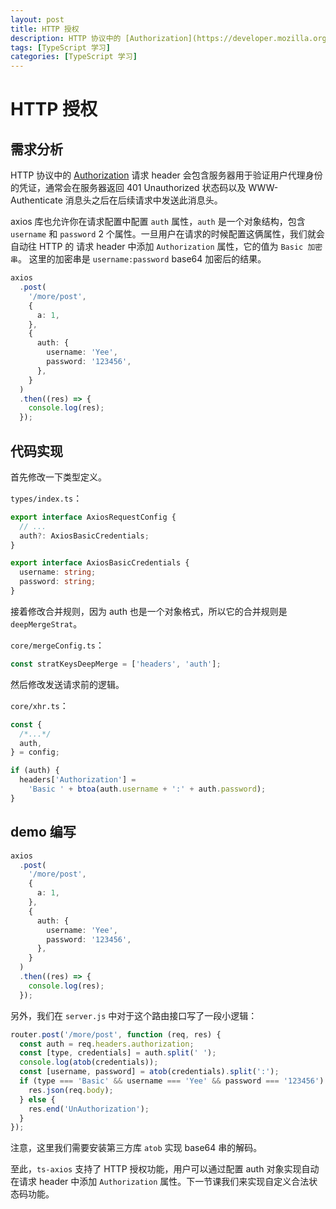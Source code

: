 ```yaml
---
layout: post
title: HTTP 授权
description: HTTP 协议中的 [Authorization](https://developer.mozilla.org/en-US/docs/Web/HTTP/Headers/Authorization) 请求 header 会包含服务器用于验证用户代理身份的凭证，通常会在服务器返回 401 Unauthorized 状态码以及 WWW-Authenticate 消息头之后在后续请求中发送此消息头。
tags: [TypeScript 学习]
categories: [TypeScript 学习]
---
```


# HTTP 授权

## 需求分析

HTTP 协议中的 [Authorization](https://developer.mozilla.org/en-US/docs/Web/HTTP/Headers/Authorization) 请求 header 会包含服务器用于验证用户代理身份的凭证，通常会在服务器返回 401 Unauthorized 状态码以及 WWW-Authenticate 消息头之后在后续请求中发送此消息头。

axios 库也允许你在请求配置中配置 `auth` 属性，`auth` 是一个对象结构，包含 `username` 和 `password` 2 个属性。一旦用户在请求的时候配置这俩属性，我们就会自动往 HTTP 的 请求 header 中添加 `Authorization` 属性，它的值为 `Basic 加密串`。
这里的加密串是 `username:password` base64 加密后的结果。

```typescript
axios
  .post(
    '/more/post',
    {
      a: 1,
    },
    {
      auth: {
        username: 'Yee',
        password: '123456',
      },
    }
  )
  .then((res) => {
    console.log(res);
  });
```

## 代码实现

首先修改一下类型定义。

`types/index.ts`：

```typescript
export interface AxiosRequestConfig {
  // ...
  auth?: AxiosBasicCredentials;
}

export interface AxiosBasicCredentials {
  username: string;
  password: string;
}
```

接着修改合并规则，因为 auth 也是一个对象格式，所以它的合并规则是 `deepMergeStrat`。

`core/mergeConfig.ts`：

```typescript
const stratKeysDeepMerge = ['headers', 'auth'];
```

然后修改发送请求前的逻辑。

`core/xhr.ts`：

```typescript
const {
  /*...*/
  auth,
} = config;

if (auth) {
  headers['Authorization'] =
    'Basic ' + btoa(auth.username + ':' + auth.password);
}
```

## demo 编写

```typescript
axios
  .post(
    '/more/post',
    {
      a: 1,
    },
    {
      auth: {
        username: 'Yee',
        password: '123456',
      },
    }
  )
  .then((res) => {
    console.log(res);
  });
```

另外，我们在 `server.js` 中对于这个路由接口写了一段小逻辑：

```javascript
router.post('/more/post', function (req, res) {
  const auth = req.headers.authorization;
  const [type, credentials] = auth.split(' ');
  console.log(atob(credentials));
  const [username, password] = atob(credentials).split(':');
  if (type === 'Basic' && username === 'Yee' && password === '123456') {
    res.json(req.body);
  } else {
    res.end('UnAuthorization');
  }
});
```

注意，这里我们需要安装第三方库 `atob` 实现 base64 串的解码。

至此，`ts-axios` 支持了 HTTP 授权功能，用户可以通过配置 auth 对象实现自动在请求 header 中添加 `Authorization` 属性。下一节课我们来实现自定义合法状态码功能。
